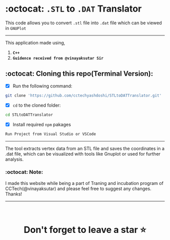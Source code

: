 # :octocat: `.STL` to `.DAT` Translator

This code allows you to convert `.stl` file into `.dat` file which can be viewed in `GNUPlot`

<hr />

This application made using,

1. <b>`C++`</b> 
2. <b>`Guidence received from @vinayaksutar Sir`</b>



## :octocat: Cloning this repo(Terminal Version):
- [x] Run the following command:
```bash 
git clone 'https://github.com/cctechyashdoshi/STLtoDATTranslator.git' 
```
- [x] `cd` to the cloned folder:
```bash 
cd STLtoDATTranslator
```
- [x] Install required `npm` pakages
```bash 
Run Project from Visual Studio or VSCode
```

<hr />

The tool extracts vertex data from an STL file and saves the coordinates in a .dat file, which can be visualized with tools like Gnuplot or used for further analysis.

### :octocat: Note:
I made this website while being a part of Traning and incubation program of CCTech(@vinayaksutar) and please feel free to suggest any changes. Thanks!
<hr />
<br />

# <div align="center">Don't forget to leave a star ⭐️</div>
